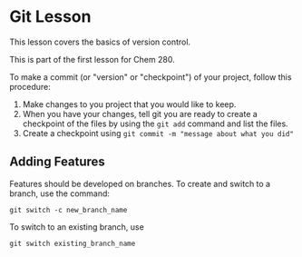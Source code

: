 # Git Lesson

This lesson covers the basics of version control.

This is part of the first lesson for Chem 280. 

To make a commit (or "version" or "checkpoint") of your project, follow this procedure: 

1. Make changes to you project that you would like to keep.
2. When you have your changes, tell git you are ready to create a checkpoint of the files by using the `git add` command and list the files. 
3. Create a checkpoint using `git commit -m "message about what you did"`

## Adding Features
Features should be developed on branches. To create and switch to a branch, use the command: 

```
git switch -c new_branch_name
```
To switch to an existing branch, use 

```
git switch existing_branch_name
```
